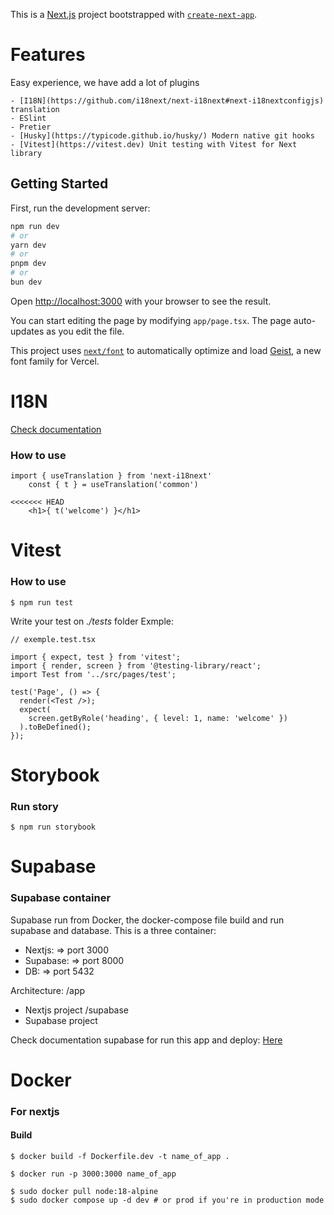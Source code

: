 This is a [Next.js](https://nextjs.org) project bootstrapped with [`create-next-app`](https://nextjs.org/docs/app/api-reference/cli/create-next-app).

# Features

Easy experience, we have add a lot of plugins

    - [I18N](https://github.com/i18next/next-i18next#next-i18nextconfigjs) translation
    - ESlint
    - Pretier
    - [Husky](https://typicode.github.io/husky/) Modern native git hooks
    - [Vitest](https://vitest.dev) Unit testing with Vitest for Next library

## Getting Started

First, run the development server:

```bash
npm run dev
# or
yarn dev
# or
pnpm dev
# or
bun dev
```

Open [http://localhost:3000](http://localhost:3000) with your browser to see the result.

You can start editing the page by modifying `app/page.tsx`. The page auto-updates as you edit the file.

This project uses [`next/font`](https://nextjs.org/docs/app/building-your-application/optimizing/fonts) to automatically optimize and load [Geist](https://vercel.com/font), a new font family for Vercel.

# I18N

[Check documentation](https://github.com/i18next/next-i18next#next-i18nextconfigjs)

### How to use

```
import { useTranslation } from 'next-i18next'
    const { t } = useTranslation('common')

<<<<<<< HEAD
    <h1>{ t('welcome') }</h1>
```

# Vitest

### How to use

```
$ npm run test
```

Write your test on _./tests_ folder
Exmple:

```
// exemple.test.tsx

import { expect, test } from 'vitest';
import { render, screen } from '@testing-library/react';
import Test from '../src/pages/test';

test('Page', () => {
  render(<Test />);
  expect(
    screen.getByRole('heading', { level: 1, name: 'welcome' })
  ).toBeDefined();
});

```

# Storybook

### Run story

```
$ npm run storybook
```

# Supabase

### Supabase container

Supabase run from Docker, the docker-compose file build and run supabase and database. This is a three container:

- Nextjs: => port 3000
- Supabase: => port 8000
- DB: => port 5432

Architecture:
/app

- Nextjs project
  /supabase
- Supabase project

Check documentation supabase for run this app and deploy:
[Here](https://supabase.com/docs/guides/self-hosting/docker)

# Docker

### For nextjs

#### Build

```
$ docker build -f Dockerfile.dev -t name_of_app .
```

```
$ docker run -p 3000:3000 name_of_app
```

```
$ sudo docker pull node:18-alpine
$ sudo docker compose up -d dev # or prod if you're in production mode
```
